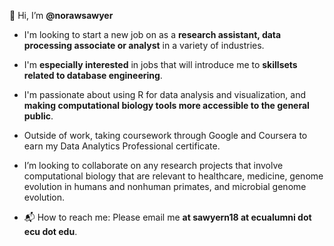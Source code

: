 👋 Hi, I’m **@norawsawyer**

* I'm looking to start a new job on as a **research assistant, data processing associate or analyst** in a variety of industries. 
* I'm **especially interested** in jobs that will introduce me to **skillsets related to database engineering**. 
 
 
* I'm passionate about using R for data analysis and visualization, and **making computational biology tools more accessible to the general public**. 

* Outside of work, taking coursework through Google and Coursera to earn my Data Analytics Professional certificate. 

* I’m looking to collaborate on any research projects that involve computational biology 
that are relevant to healthcare, medicine, genome evolution in humans and nonhuman primates, and microbial genome evolution. 

* 📬 How to reach me: Please email me **at sawyern18 at ecualumni dot ecu dot edu**. 
